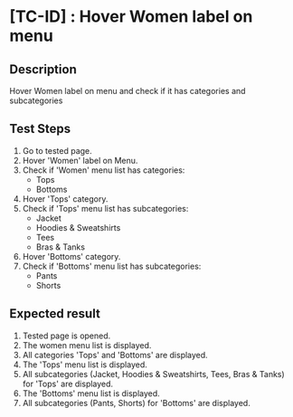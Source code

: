# [TC-ID] : Hover Women label on menu

## Description

Hover Women label on menu and check if it has categories and subcategories

## Test Steps

1. Go to tested page.
2. Hover 'Women' label on Menu.
3. Check if 'Women' menu list has categories:
   - Tops
   - Bottoms
4. Hover 'Tops' category.
5. Check if 'Tops' menu list has subcategories:
   - Jacket
   - Hoodies & Sweatshirts
   - Tees
   - Bras & Tanks
6. Hover 'Bottoms' category.
7. Check if 'Bottoms' menu list has subcategories:
   - Pants
   - Shorts

## Expected result

1. Tested page is opened.
2. The women menu list is displayed.
3. All categories 'Tops' and 'Bottoms' are displayed.
4. The 'Tops' menu list is displayed.
5. All subcategories (Jacket, Hoodies & Sweatshirts, Tees, Bras & Tanks) for 'Tops' are displayed.
6. The 'Bottoms' menu list is displayed.
7. All subcategories (Pants, Shorts) for 'Bottoms' are displayed.
